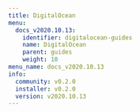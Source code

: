 ```yaml
---
title: DigitalOcean
menu:
  docs_v2020.10.13:
    identifier: digitalocean-guides
    name: DigitalOcean
    parent: guides
    weight: 10
menu_name: docs_v2020.10.13
info:
  community: v0.2.0
  installer: v0.2.0
  version: v2020.10.13
---
```


